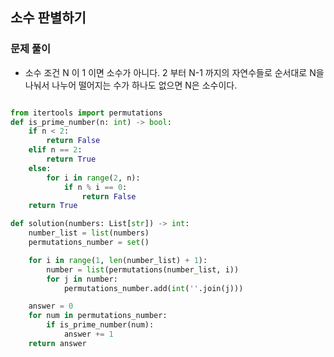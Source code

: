 ## 소수 판별하기

### 문제 풀이 
- 소수 조건
    N 이 1 이면 소수가 아니다.
    2 부터 N-1 까지의 자연수들로 순서대로 N을 나눠서 나누어 떨어지는 수가 하나도 없으면 N은 소수이다.

```python

from itertools import permutations
def is_prime_number(n: int) -> bool:
    if n < 2:
        return False
    elif n == 2:
        return True
    else:
        for i in range(2, n):
            if n % i == 0:
                return False
    return True

def solution(numbers: List[str]) -> int:
    number_list = list(numbers)
    permutations_number = set()

    for i in range(1, len(number_list) + 1):
        number = list(permutations(number_list, i))
        for j in number:
            permutations_number.add(int(''.join(j)))

    answer = 0
    for num in permutations_number:
        if is_prime_number(num):
            answer += 1
    return answer
```